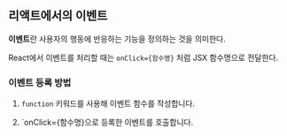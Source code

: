 ## 리액트에서의 이벤트

**이벤트**란 사용자의 행동에 반응하는 기능을 정의하는 것을 의미한다.

React에서 이벤트를 처리할 때는 `onClick={함수명}` 처럼 JSX 함수명으로 전달한다.

### 이벤트 등록 방법

1. `function` 키워드를 사용해 이벤트 함수를 작성합니다.

2. `onClick={함수명}으로 등록한 이벤트를 호출합니다.
